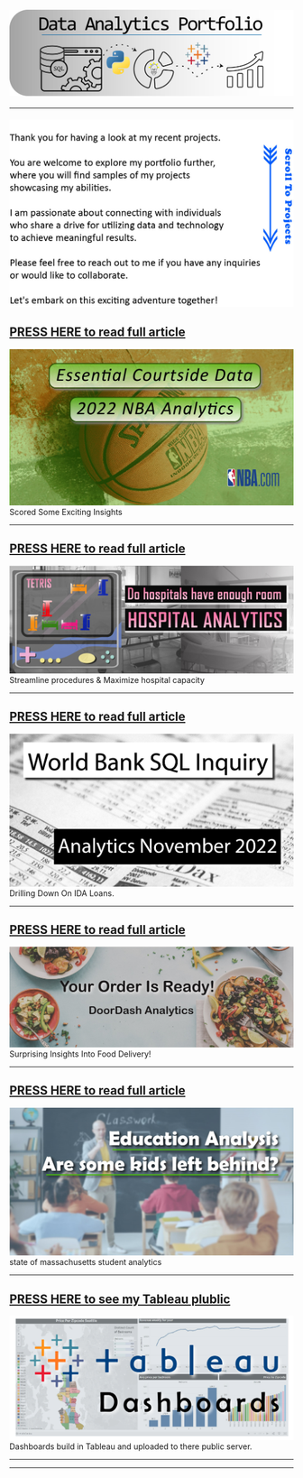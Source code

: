 #### <img src="images/Portfolio_Header.png?raw=true"/>

---

#### <img src="images/welcome message2.jpg?raw=true"/>

## [PRESS HERE to read full article](/NBA_Project.md)
<img src="NBA_Visuals/NBA banner.jpg?raw=true"/>
Scored Some Exciting Insights

---
## [PRESS HERE to read full article](/Hospital_project.md)
<img src="Hospital_Visuals/Hospital Project banner 2.jpg?raw=true"/>
Streamline procedures & Maximize hospital capacity

---
## [PRESS HERE to read full article](/Bank_Project.md)
<img src="Bank_Vissuals/Bank Project Headercropped.jpg?raw=true"/>
Drilling Down On IDA Loans.

---
## [PRESS HERE to read full article](/doordash_project.md)
<img src="images/TitleImage_Doordash_Trimmed.jpg?raw=true"/>
Surprising Insights Into Food Delivery!

---
## [PRESS HERE to read full article](/schoolproject.md)
<img src="images/Education project.jpg?raw=true"/>
state of massachusetts student analytics


---
## [PRESS HERE to see my Tableau plublic](https://public.tableau.com/app/profile/trevor.maxwell4413)
<img src="images/Tableau Thumbnail.png?raw=true"/>
Dashboards build in Tableau and uploaded to there public server. 

---


---




